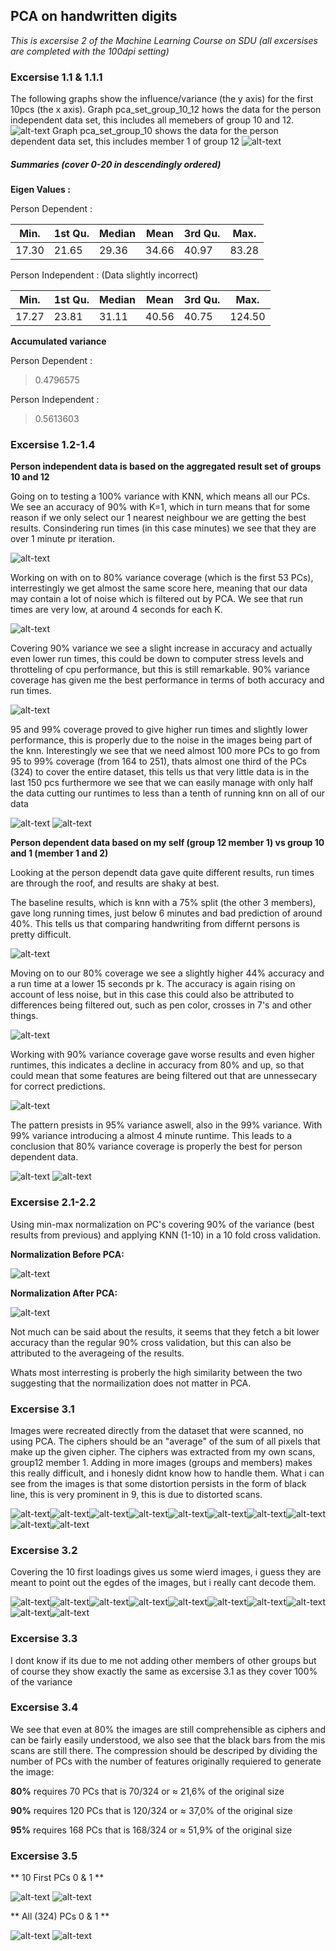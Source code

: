## PCA on handwritten digits
_This is excersise 2 of the Machine Learning Course on SDU (all excersises are completed with the 100dpi setting)_

### Excersise 1.1 & 1.1.1
The following graphs show the influence/variance (the y axis) for the first 10pcs (the x axis).
Graph pca_set_group_10_12 hows the data for the person independent data set, this includes all memebers of group 10 and 12.
![alt-text](https://github.com/LennartOlsen/pca-digits/blob/master/images/pca_set_pid.png "graph")
Graph pca_set_group_10 shows the data for the person dependent data set, this includes member 1 of group 12
![alt-text](https://github.com/LennartOlsen/pca-digits/blob/master/images/pca_set_pd.png "graph")

##### Summaries (cover 0-20 in descendingly ordered)
**Eigen Values :**

Person Dependent :

|Min.     |1st Qu.  |Median   |Mean     |3rd Qu.  |Max.     |
|---------|---------|---------|---------|---------|---------|
|17.30    |21.65    |29.36    |34.66    |40.97    |83.28    |

Person Independent : (Data slightly incorrect)

|Min.     |1st Qu.  |Median   |Mean     |3rd Qu.  |Max.     |
|---------|---------|---------|---------|---------|---------|
|17.27    |23.81    |31.11    |40.56    |40.75    |124.50   | 

**Accumulated variance**

Person Dependent :
> 0.4796575

Person Independent :
> 0.5613603

### Excersise 1.2-1.4
**Person independent data is based on the aggregated result set of groups 10 and 12**

Going on to testing a 100% variance with KNN, which means all our PCs. 
We see an accuracy of 90% with K=1, which in turn means that for some reason if we only select our 1 nearest neighbour we are getting the best results.
Consindering run times (in this case minutes) we see that they are over 1 minute pr iteration.

![alt-text](https://github.com/LennartOlsen/pca-digits/blob/master/images/knn-100-pid.png "graph")

Working on with on to 80% variance coverage (which is the first 53 PCs), interrestingly we get almost the same score here, meaning that our data may contain a lot of noise which is filtered out by PCA.
We see that run times are very low, at around 4 seconds for each K.

![alt-text](https://github.com/LennartOlsen/pca-digits/blob/master/images/knn-80-pid.png "graph")

Covering 90% variance we see a slight increase in accuracy and actually even lower run times, this could be down to computer stress levels and throtteling of cpu performance, but this is still remarkable.
90% variance coverage has given me the best performance in terms of both accuracy and run times.

![alt-text](https://github.com/LennartOlsen/pca-digits/blob/master/images/knn-90-pid.png "graph")

95 and 99% coverage proved to give higher run times and slightly lower performance, this is properly due to the noise in the images being part of the knn. Interestingly we see that we need almost 100 more PCs to go from 95 to 99% coverage (from 164 to 251), thats almost one third of the PCs (324) to cover the entire dataset, this tells us that very little data is in the last 150 pcs furthermore we see that we can easily manage with only half the data cutting our runtimes to less than a tenth of running knn on all of our data

![alt-text](https://github.com/LennartOlsen/pca-digits/blob/master/images/knn-95-pid.png "graph")
![alt-text](https://github.com/LennartOlsen/pca-digits/blob/master/images/knn-99-pid.png "graph")


**Person dependent data based on my self (group 12 member 1) vs group 10 and 1 (member 1 and 2)**

Looking at the person dependt data gave quite different results, run times are through the roof, and results are shaky at best.

The baseline results, which is knn with a 75% split (the other 3 members), gave long running times, just below 6 minutes and bad prediction of around 40%.
This tells us that comparing handwriting from differnt persons is pretty difficult.

![alt-text](https://github.com/LennartOlsen/pca-digits/blob/master/images/knn-baseline-pd.png "graph")

Moving on to our 80% coverage we see a slightly higher 44% accuracy and a run time at a lower 15 seconds pr k.
The accuracy is again rising on account of less noise, but in this case this could also be attributed to differences being filtered out, such as pen color, crosses in 7's and other things.

![alt-text](https://github.com/LennartOlsen/pca-digits/blob/master/images/knn-80-pd.png "graph")

Working with 90% variance coverage gave worse results and even higher runtimes, this indicates a decline in accuracy from 80% and up, so that could mean that some features are being filtered out that are unnessecary for correct predictions.

![alt-text](https://github.com/LennartOlsen/pca-digits/blob/master/images/knn-90-pd.png "graph")

The pattern presists in 95% variance aswell, also in the 99% variance. With 99% variance introducing a almost 4 minute runtime. This leads to a conclusion that 80% variance coverage is properly the best for person dependent data.

![alt-text](https://github.com/LennartOlsen/pca-digits/blob/master/images/knn-95-pd.png "graph")
![alt-text](https://github.com/LennartOlsen/pca-digits/blob/master/images/knn-99-pd.png "graph")

### Excersise 2.1-2.2

Using min-max normalization on PC's covering 90% of the variance (best results from previous) and applying KNN (1-10) in a 10 fold cross validation.

**Normalization Before PCA:**

![alt-text](https://github.com/LennartOlsen/pca-digits/blob/master/images/cross-knn-90-before.png "graph")

**Normalization After PCA:**

![alt-text](https://github.com/LennartOlsen/pca-digits/blob/master/images/cross-knn-90-after.png "graph")

Not much can be said about the results, it seems that they fetch a bit lower accuracy than the regular 90% cross validation, but this can also be attributed to the averageing of the results.

Whats most interresting is proberly the high similarity between the two suggesting that the normailization does not matter in PCA.

### Excersise 3.1

Images were recreated directly from the dataset that were scanned, no using PCA. The ciphers should be an "average" of the sum of all pixels that make up the given cipher.
The ciphers was extracted from my own scans, group12 member 1. Adding in more images (groups and members) makes this really difficult, and i honesly didnt know how to handle them.
What i can see from the images is that some distortion persists in the form of black line, this is very prominent in 9, this is due to distorted scans.

![alt-text](https://github.com/LennartOlsen/pca-digits/blob/master/images/gr12-direct-0.png "cipher")![alt-text](https://github.com/LennartOlsen/pca-digits/blob/master/images/gr12-direct-1.png "cipher")![alt-text](https://github.com/LennartOlsen/pca-digits/blob/master/images/gr12-direct-2.png "cipher")![alt-text](https://github.com/LennartOlsen/pca-digits/blob/master/images/gr12-direct-3.png "cipher")![alt-text](https://github.com/LennartOlsen/pca-digits/blob/master/images/gr12-direct-4.png "cipher")![alt-text](https://github.com/LennartOlsen/pca-digits/blob/master/images/gr12-direct-5.png "cipher")![alt-text](https://github.com/LennartOlsen/pca-digits/blob/master/images/gr12-direct-6.png "cipher")![alt-text](https://github.com/LennartOlsen/pca-digits/blob/master/images/gr12-direct-7.png "cipher")![alt-text](https://github.com/LennartOlsen/pca-digits/blob/master/images/gr12-direct-8.png "cipher")![alt-text](https://github.com/LennartOlsen/pca-digits/blob/master/images/gr12-direct-9.png "cipher")

### Excersise 3.2

Covering the 10 first loadings gives us some wierd images, i guess they are meant to point out the egdes of the images, but i really cant decode them.

![alt-text](https://github.com/LennartOlsen/pca-digits/blob/master/images/10-loadings-0.png "cipher")![alt-text](https://github.com/LennartOlsen/pca-digits/blob/master/images/10-loadings-1.png "cipher")![alt-text](https://github.com/LennartOlsen/pca-digits/blob/master/images/10-loadings-2.png "cipher")![alt-text](https://github.com/LennartOlsen/pca-digits/blob/master/images/10-loadings-3.png "cipher")![alt-text](https://github.com/LennartOlsen/pca-digits/blob/master/images/10-loadings-4.png "cipher")![alt-text](https://github.com/LennartOlsen/pca-digits/blob/master/images/10-loadings-5.png "cipher")![alt-text](https://github.com/LennartOlsen/pca-digits/blob/master/images/10-loadings-6.png "cipher")![alt-text](https://github.com/LennartOlsen/pca-digits/blob/master/images/10-loadings-7.png "cipher")![alt-text](https://github.com/LennartOlsen/pca-digits/blob/master/images/10-loadings-8.png "cipher")![alt-text](https://github.com/LennartOlsen/pca-digits/blob/master/images/10-loadings-9.png "cipher")

### Excersise 3.3

I dont know if its due to me not adding other members of other groups but of course they show exactly the same as excersise 3.1 as they cover 100% of the variance

### Excersise 3.4

We see that even at 80% the images are still comprehensible as ciphers and can be fairly easily understood, we also see that the black bars from the mis scans are still there.
The compression should be descriped by dividing the number of PCs with the number of features originally requiered to generate the image:

**80%** requires 70 PCs that is 70/324 or ≈ 21,6% of the original size

**90%** requires 120 PCs that is 120/324 or ≈ 37,0% of the original size

**95%** requires 168 PCs that is 168/324 or ≈ 51,9% of the original size


### Excersise 3.5

** 10 First PCs  0 & 1 **

![alt-text](https://github.com/LennartOlsen/pca-digits/blob/master/images/gr-12-pc10-0.png "cipher")
![alt-text](https://github.com/LennartOlsen/pca-digits/blob/master/images/gr-12-pc10-1.png "cipher")

** All (324) PCs  0 & 1 **

![alt-text](https://github.com/LennartOlsen/pca-digits/blob/master/images/gr-12-pc324-0.png "cipher")
![alt-text](https://github.com/LennartOlsen/pca-digits/blob/master/images/gr-12-pc324-1.png "cipher")